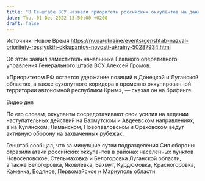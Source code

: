 ```yaml
---
title: "В Генштабе ВСУ назвали приоритеты российских оккупантов на данном этапе войны"
date: Thu, 01 Dec 2022 13:50:00 +0200
draft: false
---
```

Источник: Новое Время https://nv.ua/ukraine/events/genshtab-nazval-prioritety-rossiyskih-okkupantov-novosti-ukrainy-50287934.html


Об этом заявил заместитель начальника Главного оперативного управления Генерального штаба ВСУ Алексей Громов.

«Приоритетом РФ остается удержание позиций в Донецкой и Луганской областях, а также сухопутного коридора к временно оккупированной территории автономной республики Крым», — сказал он на брифинге.

 Видео дня   

По его словам, оккупанты сосредотачивают свои усилия на ведении наступательных действий на Бахмутском и Авдеевском направлениях, а на Купянском, Лиманском, Новопавловском и Ореховском ведут активную оборону на захваченных рубежах.

 Генштаб сообщал, что за минувшие сутки подразделения Сил обороны отразили атаки российских оккупантов в районах населенных пунктов Новоселовское, Стельмаховка и Белогоровка Луганской области, а также Белогоровка, Яковлевка, Бахмут, Курдюмовка, Красногоровка, Каменка, Водяное, Первомайское и Мариуполь области.
